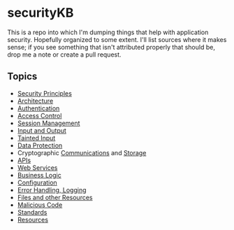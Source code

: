 # securityKB

This is a repo into which I'm dumping things that help with application security. Hopefully organized to some extent. I'll list sources where it makes sense; if you see something that isn't attributed properly that should be, drop me a note or create a pull request.

## Topics
* [Security Principles](security_principles.md)
* [Architecture](architecture.md)
* [Authentication](authentication.md)
* [Access Control](access_control.md)
* [Session Management](session_management.md)
* [Input and Output](input_output.md)
* [Tainted Input](tainted_input.md)
* [Data Protection](data_protection.md)
* Cryptographic [Communications](encrypted_communications.md) and [Storage](cryptographic_storage.md)
* [APIs](api.md)
* [Web Services](web_services.md)
* [Business Logic](business_logic.md)
* [Configuration](configuration.md)
* [Error Handling, Logging](error_logging.md)
* [Files and other Resources](files_resources.md)
* [Malicious Code](malicious_code.md)
* [Standards](standards.md)
* [Resources](resources.md)


